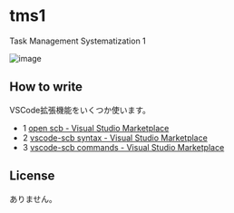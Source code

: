 # tms1
Task Management Systematization 1

![image](https://user-images.githubusercontent.com/23325839/185373039-d81ee51c-37bb-476d-b926-9983ec4797e0.png)

## How to write
VSCode拡張機能をいくつか使います。

- 1 [open scb - Visual Studio Marketplace](https://marketplace.visualstudio.com/items?itemName=stakiran.open-scb)
- 2 [vscode-scb syntax - Visual Studio Marketplace](https://marketplace.visualstudio.com/items?itemName=stakiran.vscode-scb-syntax)
- 3 [vscode-scb commands - Visual Studio Marketplace](https://marketplace.visualstudio.com/items?itemName=stakiran.vscode-scb-commands)

## License
ありません。
